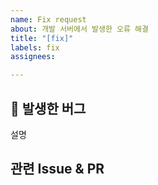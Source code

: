```yaml
---
name: Fix request
about: 개발 서버에서 발생한 오류 해결
title: "[fix]"
labels: fix
assignees:

---
```


## 🐞 발생한 버그

설명

## 관련 Issue & PR